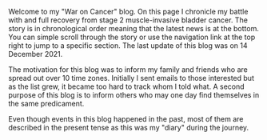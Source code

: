 Welcome to my "War on Cancer" blog. On this page I chronicle my battle
with and full recovery from stage 2 muscle-invasive bladder cancer.
The story is in chronological order meaning that the latest news is at
the bottom. You can simple scroll through the story or use the navigation
link at the top right to jump to a specific section. The last update of
this blog was on 14 December 2021.

The motivation for this blog was to inform my family and friends who are
spread out over 10 time zones. Initially I sent emails to those interested
but as the list grew, it became too hard to track whom I told what.
A second purpose of this blog is to inform others who may one day find
themselves in the same predicament.

Even though events in this blog happened in the past, most of them
are described in the present tense as this was my "diary" during the journey.
